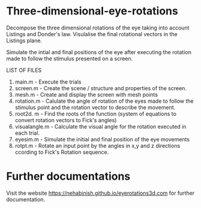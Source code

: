 # Three-dimensional-eye-rotations

Decompose the three dimensional rotations of the eye taking into account Listings and Donder's law. Visulalise the final rotational vectors in the Listings 
plane. 

Simulate the intial and final positions of the eye after executing the rotation made to follow the stimulus presented on a screen.

LIST OF FILES

1. main.m - Execute the trials
2. screen.m - Create the scene / structure and properties of the screen.
3. mesh.m - Create and display the screen with mesh points
4. rotation.m - Calulate the angle of rotation of the eyes made to follow the stimulus point and the rotation vector to describe the movement.
5. root2d. m - Find the roots of the function (system of equations to convert rotation vectors to Fick's angles)
6. visualangle.m -  Calculate the visual angle for the rotation executed in each trial.
7. eyesim.m - Simulate the initial and final position of the eye movements
8. rotpt.m - Rotate an input point by the angles in x,y and z directions ccording to Fick's Rotation sequence.


# Further documentations

Visit the website https://nehabinish.github.io/eyerotations3d.com for further documentation.
